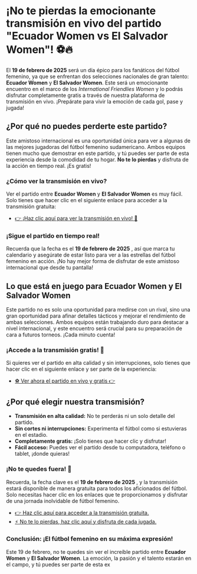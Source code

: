 # ¡No te pierdas la emocionante transmisión en vivo del partido "Ecuador Women vs El Salvador Women"! ⚽🔥

El **19 de febrero de 2025** será un día épico para los fanáticos del fútbol femenino, ya que se enfrentan dos selecciones nacionales de gran talento: **Ecuador Women** y **El Salvador Women**. Este será un emocionante encuentro en el marco de los _International Friendlies Women_ y lo podrás disfrutar completamente gratis a través de nuestra plataforma de transmisión en vivo. ¡Prepárate para vivir la emoción de cada gol, pase y jugada!

## ¿Por qué no puedes perderte este partido?

Este amistoso internacional es una oportunidad única para ver a algunas de las mejores jugadoras del fútbol femenino sudamericano. Ambos equipos tienen mucho que demostrar en este partido, y tú puedes ser parte de esta experiencia desde la comodidad de tu hogar. **No te lo pierdas** y disfruta de la acción en tiempo real. ¡Es gratis!

### ¿Cómo ver la transmisión en vivo?

Ver el partido entre **Ecuador Women** y **El Salvador Women** es muy fácil. Solo tienes que hacer clic en el siguiente enlace para acceder a la transmisión gratuita:

- [👉 ¡Haz clic aquí para ver la transmisión en vivo! 🎥](https://tinyurl.com/livestreamfreeo?st=Ecuador+Women+vs+El+Salvador+Women&si=gh)

### ¡Sigue el partido en tiempo real!

Recuerda que la fecha es el **19 de febrero de 2025** , así que marca tu calendario y asegúrate de estar listo para ver a las estrellas del fútbol femenino en acción. ¡No hay mejor forma de disfrutar de este amistoso internacional que desde tu pantalla!

## Lo que está en juego para Ecuador Women y El Salvador Women

Este partido no es solo una oportunidad para medirse con un rival, sino una gran oportunidad para afinar detalles tácticos y mejorar el rendimiento de ambas selecciones. Ambos equipos están trabajando duro para destacar a nivel internacional, y este encuentro será crucial para su preparación de cara a futuros torneos. ¡Cada minuto cuenta!

### ¡Accede a la transmisión gratis! 🎉

Si quieres ver el partido en alta calidad y sin interrupciones, solo tienes que hacer clic en el siguiente enlace y ser parte de la experiencia:

- [⚽ Ver ahora el partido en vivo y gratis 👉](https://tinyurl.com/livestreamfreeo?st=Ecuador+Women+vs+El+Salvador+Women&si=gh)

## ¿Por qué elegir nuestra transmisión?

- **Transmisión en alta calidad:** No te perderás ni un solo detalle del partido.
- **Sin cortes ni interrupciones:** Experimenta el fútbol como si estuvieras en el estadio.
- **Completamente gratis:** ¡Solo tienes que hacer clic y disfrutar!
- **Fácil acceso:** Puedes ver el partido desde tu computadora, teléfono o tablet, ¡donde quieras!

### ¡No te quedes fuera! 🌟

Recuerda, la fecha clave es el **19 de febrero de 2025** , y la transmisión estará disponible de manera gratuita para todos los aficionados del fútbol. Solo necesitas hacer clic en los enlaces que te proporcionamos y disfrutar de una jornada inolvidable de fútbol femenino.

- [👉 Haz clic aquí para acceder a la transmisión gratuita.](https://tinyurl.com/livestreamfreeo?st=Ecuador+Women+vs+El+Salvador+Women&si=gh)
- [⚡ No te lo pierdas, haz clic aquí y disfruta de cada jugada.](https://tinyurl.com/livestreamfreeo?st=Ecuador+Women+vs+El+Salvador+Women&si=gh)

### Conclusión: ¡El fútbol femenino en su máxima expresión!

Este 19 de febrero, no te quedes sin ver el increíble partido entre **Ecuador Women** y **El Salvador Women**. La emoción, la pasión y el talento estarán en el campo, y tú puedes ser parte de esta ex
